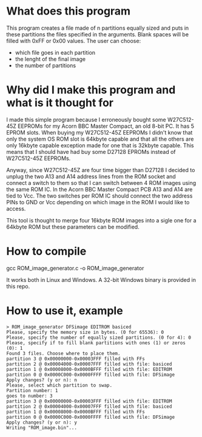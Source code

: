 # What does this program
This program creates a file made of n partitions equally sized and puts in these partitions the files specified in the arguments. Blank spaces will be filled with 0xFF or 0x00 values.
The user can choose:
* which file goes in each partition
* the lenght of the final image
* the number of partitions

# Why did I make this program and what is it thought for
I made this simple program because I erroneously bought some W27C512-45Z EEPROMs for my Acorn BBC Master Compact, an old 8-bit PC.
It has 5 EPROM slots. When buying my W27C512-45Z EEPROMs I didn't know that only the system OS ROM slot is 64kbyte capable and that all the others are only 16kbyte capable exception made for one that is 32kbyte capable.
This means that I should have had buy some D27128 EPROMs instead of W27C512-45Z EEPROMs.

Anyway, since W27C512-45Z are four time bigger than D27128 I decided to unplug the two A13 and A14 address lines from the ROM socket and connect a switch to them so that I can switch between 4 ROM images using the same ROM IC. In the Acorn BBC Master Compact PCB A13 and A14 are tied to Vcc. The two switches per ROM IC should connect the two address PINs to GND or Vcc depending on which image in the ROM I would like to access.

This tool is thought to merge four 16kbyte ROM images into a sigle one for a 64kbyte ROM but these parameters can be modified.

# How to compile
gcc ROM_image_generator.c -o ROM_image_generator

It works both in Linux and Windows. A 32-bit Windows binary is provided in this repo.

# How to use it, example
```
> ROM_image_generator DFSimage EDITROM basiced
Please, specify the memory size in bytes. (0 for 65536): 0
Please, specify the number of equally sized partitions. (0 for 4): 0
Please, specify if to fill blank partitions with ones (1) or zeros (0): 1
Found 3 files. Choose where to place them.
partition 3 @ 0x00000000-0x00003FFF filled with FFs
partition 2 @ 0x00004000-0x00007FFF filled with file: basiced
partition 1 @ 0x00008000-0x0000BFFF filled with file: EDITROM
partition 0 @ 0x0000C000-0x0000FFFF filled with file: DFSimage
Apply changes? (y or n): n
Please, select which partition to swap.
Partition number: 1
goes to number: 3
partition 3 @ 0x00000000-0x00003FFF filled with file: EDITROM
partition 2 @ 0x00004000-0x00007FFF filled with file: basiced
partition 1 @ 0x00008000-0x0000BFFF filled with FFs
partition 0 @ 0x0000C000-0x0000FFFF filled with file: DFSimage
Apply changes? (y or n): y
Writing "ROM_image.bin"...
```